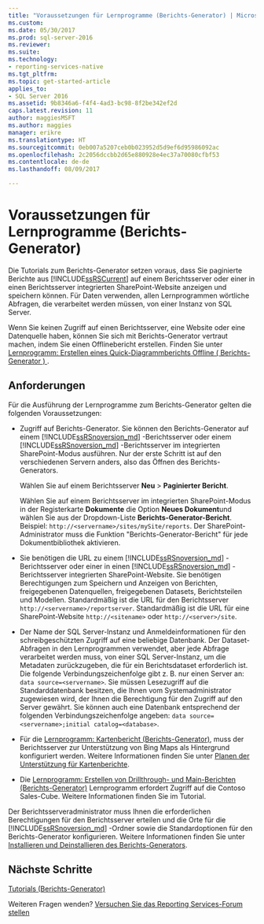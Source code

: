 ```yaml
---
title: "Voraussetzungen für Lernprogramme (Berichts-Generator) | Microsoft Docs"
ms.custom: 
ms.date: 05/30/2017
ms.prod: sql-server-2016
ms.reviewer: 
ms.suite: 
ms.technology:
- reporting-services-native
ms.tgt_pltfrm: 
ms.topic: get-started-article
applies_to:
- SQL Server 2016
ms.assetid: 9b8346a6-f4f4-4ad3-bc98-8f2be342ef2d
caps.latest.revision: 11
author: maggiesMSFT
ms.author: maggies
manager: erikre
ms.translationtype: HT
ms.sourcegitcommit: 0eb007a5207ceb0b023952d5d9ef6d95986092ac
ms.openlocfilehash: 2c2056dccbb2d65e880928e4ec37a70080cfbf53
ms.contentlocale: de-de
ms.lasthandoff: 08/09/2017

---
```


# <a name="prerequisites-for-tutorials-report-builder"></a>Voraussetzungen für Lernprogramme (Berichts-Generator)

Die Tutorials zum Berichts-Generator setzen voraus, dass Sie paginierte Berichte aus [!INCLUDE[ssRSCurrent](../includes/ssrscurrent-md.md)] auf einem Berichtsserver oder einer in einen Berichtsserver integrierten SharePoint-Website anzeigen und speichern können. Für Daten verwenden, allen Lernprogrammen wörtliche Abfragen, die verarbeitet werden müssen, von einer Instanz von SQL Server.  
  
Wenn Sie keinen Zugriff auf einen Berichtsserver, eine Website oder eine Datenquelle haben, können Sie sich mit Berichts-Generator vertraut machen, indem Sie einen Offlinebericht erstellen. Finden Sie unter [Lernprogramm: Erstellen eines Quick-Diagrammberichts Offline &#40; Berichts-Generator &#41; ](../reporting-services/report-builder/tutorial-create-a-quick-chart-report-offline-report-builder.md).  

## <a name="requirements"></a>Anforderungen

Für die Ausführung der Lernprogramme zum Berichts-Generator gelten die folgenden Voraussetzungen:  
  
-   Zugriff auf Berichts-Generator. Sie können den Berichts-Generator auf einem [!INCLUDE[ssRSnoversion_md](../includes/ssrsnoversion-md.md)] -Berichtsserver oder einem [!INCLUDE[ssRSnoversion_md](../includes/ssrsnoversion-md.md)] -Berichtsserver im integrierten SharePoint-Modus ausführen. Nur der erste Schritt ist auf den verschiedenen Servern anders, also das Öffnen des Berichts-Generators.  
  
    Wählen Sie auf einem Berichtsserver **Neu** > **Paginierter Bericht**.
  
    Wählen Sie auf einem Berichtsserver im integrierten SharePoint-Modus in der Registerkarte **Dokumente** die Option **Neues Dokument**und wählen Sie aus der Dropdown-Liste **Berichts-Generator-Bericht**. Beispiel: `http://<servername>/sites/mySite/reports`. Der SharePoint-Administrator muss die Funktion "Berichts-Generator-Bericht" für jede Dokumentbibliothek aktivieren.  
  
-   Sie benötigen die URL zu einem [!INCLUDE[ssRSnoversion_md](../includes/ssrsnoversion-md.md)] -Berichtsserver oder einer in einen [!INCLUDE[ssRSnoversion_md](../includes/ssrsnoversion-md.md)] -Berichtsserver integrierten SharePoint-Website. Sie benötigen Berechtigungen zum Speichern und Anzeigen von Berichten, freigegebenen Datenquellen, freigegebenen Datasets, Berichtsteilen und Modellen. Standardmäßig ist die URL für den Berichtsserver `http://<servername>/reportserver`. Standardmäßig ist die URL für eine SharePoint-Website `http://<sitename>` oder `http://<server>/site`.  
  
-   Der Name der SQL Server-Instanz und Anmeldeinformationen für den schreibgeschützten Zugriff auf eine beliebige Datenbank. Der Dataset-Abfragen in den Lernprogrammen verwendet, aber jede Abfrage verarbeitet werden muss, von einer SQL Server-Instanz, um die Metadaten zurückzugeben, die für ein Berichtsdataset erforderlich ist. Die folgende Verbindungszeichenfolge gibt z. B. nur einen Server an: `data source=<servername>`. Sie müssen Lesezugriff auf die Standarddatenbank besitzen, die Ihnen vom Systemadministrator zugewiesen wird, der Ihnen die Berechtigung für den Zugriff auf den Server gewährt. Sie können auch eine Datenbank entsprechend der folgenden Verbindungszeichenfolge angeben: `data source=<servername>;initial catalog=<database>`.  
  
-   Für die [Lernprogramm: Kartenbericht (Berichts-Generator)](Tutorial:%20Map%20Report%20\(Report%20Builder\).md), muss der Berichtsserver zur Unterstützung von Bing Maps als Hintergrund konfiguriert werden. Weitere Informationen finden Sie unter [Planen der Unterstützung für Kartenberichte](http://msdn.microsoft.com/en-us/5ddc97a7-7ee5-475d-bc49-3b814dce7e19).   

-   Die [Lernprogramm: Erstellen von Drillthrough- und Main-Berichten (Berichts-Generator)](Tutorial:%20Creating%20Drillthrough%20and%20Main%20Reports%20\(Report%20Builder\).md) Lernprogramm erfordert Zugriff auf die Contoso Sales-Cube. Weitere Informationen finden Sie im Tutorial. 
  
Der Berichtsserveradministrator muss Ihnen die erforderlichen Berechtigungen für den Berichtsserver erteilen und die Orte für die [!INCLUDE[ssRSnoversion_md](../includes/ssrsnoversion-md.md)] -Ordner sowie die Standardoptionen für den Berichts-Generator konfigurieren. Weitere Informationen finden Sie unter [Installieren und Deinstallieren des Berichts-Generators](http://msdn.microsoft.com/library/2c9a5814-17bf-4947-8fb3-6269e7caa416).  

## <a name="next-steps"></a>Nächste Schritte

[Tutorials (Berichts-Generator)](../reporting-services/report-builder-tutorials.md)  

Weiteren Fragen wenden? [Versuchen Sie das Reporting Services-Forum stellen](http://go.microsoft.com/fwlink/?LinkId=620231)
